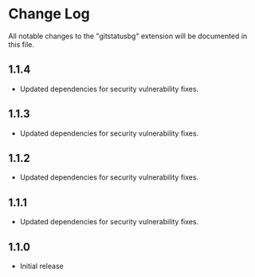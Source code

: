# Change Log

All notable changes to the "gitstatusbg" extension will be documented in this file.

## 1.1.4

- Updated dependencies for security vulnerability fixes.

## 1.1.3

- Updated dependencies for security vulnerability fixes.

## 1.1.2

- Updated dependencies for security vulnerability fixes.

## 1.1.1

- Updated dependencies for security vulnerability fixes.

## 1.1.0

- Initial release

